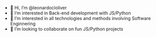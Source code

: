 - 👋 Hi, I’m @leonardocloliver
- 👀 I’m interested in Back-end development with JS/Python
- 👀 I’m interested in all technologies and methods involving Software Enginnering
- 💞️ I’m looking to collaborate on fun JS/Python projects

<!---
leonardocloliver/leonardocloliver is a ✨ special ✨ repository because its `README.md` (this file) appears on your GitHub profile.
You can click the Preview link to take a look at your changes.
--->
